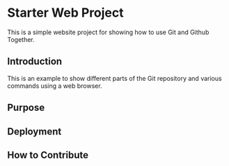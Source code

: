 # Starter Web Project

This is a simple website project for showing
how to use Git and Github Together.  

## Introduction 

This is an example to show different parts of
the Git repository and various commands using 
a web browser.

## Purpose

## Deployment

## How to Contribute